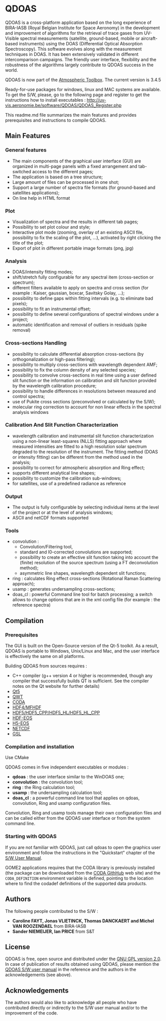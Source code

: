 # QDOAS

QDOAS is a cross-platform application based on the long experience of BIRA-IASB (Royal Belgian Institute for Space Aeronomy) in the development and improvement of algorithms for the retrieval of trace gases from UV-Visible spectral measurements (satellite, ground-based, mobile or aircraft-based instruments) using the DOAS (Differential Optical Absorption Spectroscopy).  This software evolves along with the measurement techniques in DOAS. It has been extensively validated in different intercomparison campaigns. The friendly user interface, flexibility and the robustness of the algorithms largely contribute to QDOAS success in the world.

QDOAS is now part of the [Atmospheric Toolbox](https://atmospherictoolbox.org/).
The current version is 3.4.5

Ready-for-use packages for windows, linux and MAC systems are available. To get the S/W, please, go to the following page and register to get the instructions how to install executables :
http://uv-vis.aeronomie.be/software/QDOAS/QDOAS_Register.php

This readme.md file summarizes the main features and provides prerequisites and instructions to compile QDOAS.

## Main Features

### General features

* The main components of the graphical user interface (GUI) are organized in multi-page panels with a fixed arrangement and tab-switched access to the different pages;
* The application is based on a tree structure;
* Large amount of files can be processed in one shot;
* Support a large number of spectra file formats (for ground-based and satellites applications);
* On line help in HTML format

### Plot

* Visualization of spectra and the results in different tab pages;
* Possibility to set plot colour and style;
* Interactive plot mode (zooming, overlay of an existing ASCII file, possibility to fix the scaling of the plot, ...), activated by right clicking the title of the plot;
* Export of plot in different portable image formats (png, jpg)

### Analysis

* DOAS/intensity fitting modes;
* shift/stretch fully configurable for any spectral item (cross-section or spectrum);
* different filters available to apply on spectra and cross section (for example : Kaiser, gaussian, boxcar, Savitsky Golay, ...);
* possibility to define gaps within fitting intervals (e.g. to eliminate bad pixels);
* possibility to fit an instrumental offset;
* possibility to define several configurations of spectral windows under a project;
* automatic identification and removal of outliers in residuals (spike removal)

### Cross-sections Handling

* possibility to calculate differential absorption cross-sections (by orthogonalization or high-pass filtering);
* possibility to multiply cross-sections with wavelength dependent AMF;
* possibility to fix the column density of any selected species;
* possibility to convolve cross-sections in real time using a user defined slit function or the information on calibration and slit function provided by the wavelength calibration procedure;
* possibility to handle differences in resolutions between measured and control spectra;
* use of Pukite cross sections (preconvolved or calculated by the S/W);
* molecular ring correction to account for non linear effects in the spectral analysis windows

### Calibration And Slit Function Characterization

* wavelength calibration and instrumental slit function characterization using a non-linear least-squares (NLLS) fitting approach where measured intensities are fitted to a high resolution solar spectrum degraded to the resolution of the instrument. The fitting method (DOAS or intensity fitting) can be different from the method used in the analysis;
* possibility to correct for atmospheric absorption and Ring effect;
* supports different analytical line shapes;
* possibility to customize the calibration sub-windows;
* for satellites, use of a predefined radiance as reference

### Output

* The output is fully configurable by selecting individual items at the level of the project or at the level of analysis windows;
* ASCII and netCDF formats supported

### Tools

* convolution :
    - Convolution/Filtering tool,
    - standard and I0-corrected convolutions are supported;
    - possibility to create an effective slit function taking into account the (finite) resolution of the source spectrum (using a FT deconvolution method);
    - asymmetric line shapes, wavelength dependent slit functions;
* ring : calculates Ring effect cross-sections (Rotational Raman Scattering approach);
* usamp : generates undersampling cross-sections;
* doas_cl : powerful Command line tool for batch processing; a switch allows to change options that are in the xml config file (for example : the reference spectra)

## Compilation

### Prerequisites

The GUI is built on the Open-Source version of the Qt-5 toolkit. As a result, QDOAS is portable to Windows, Unix/Linux and Mac, and the user interface is effectively the same on all platforms.

Building QDOAS from sources requires :

* C++ compiler (g++ version 4 or higher is recommended, though any compiler that successfully builds QT is sufficient. See the compiler notes on the Qt website for further details)
* [Qt5](http://www.trolltech.com)
* [QWT](http://sourceforge.net/projects/qwt)
* [CODA](https://atmospherictoolbox.org/coda/)
* [HDF4/MFHDF](https://support.hdfgroup.org/products/hdf4/)
* [HDF5/HDF5\_CPP/HDF5\_HL/HDF5\_HL\_CPP](https://www.hdfgroup.org/downloads/hdf5/)
* [HDF-EOS](https://www.hdfeos.org/)
* [H5-EOS](https://www.hdfeos.org/)
* [NETCDF](https://www.unidata.ucar.edu/software/netcdf/)
* [GSL](https://www.gnu.org/software/gsl/)

### Compilation and installation

Use CMake

QDOAS comes in five independent executables or modules :

* **qdoas** : the user interface similar to the WinDOAS one;
* **convolution** : the convolution tool;
* **ring** : the Ring calculation tool;
* **usamp** : the undersampling calculation tool;
* **doas_cl** : a powerful command line tool that applies on qdoas, convolution, Ring and usamp configuration files.

Convolution, Ring and usamp tools manage their own configuration files and can be called either from the QDOAS user interface or from the system command line.


### Starting with QDOAS

If you are not familiar with QDOAS, just call qdoas to open the graphics user environment and follow the instructions in the "Quickstart" chapter of the [S/W User Manual](http://uv-vis.aeronomie.be/software/QDOAS/QDOAS_manual.pdf).

GOME2 applications requires that the CODA library is previously installed (the package can be downloaded from the [CODA GithHub](https://github.com/stcorp/coda/releases/latest) web site) and the `CODA_DEFINITION` environment variable is defined, pointing to the location where to find the codadef definitions of the supported data products.

## Authors

The following people contributed to the S/W :

* **Caroline FAYT, Jonas VLIETINCK, Thomas DANCKAERT and Michel VAN ROOZENDAEL** from BIRA-IASB
* **Sander NIEMEIJER, Ian PRICE** from S&T

## License

QDOAS is free, open source and distributed under the [GNU GPL version 2.0](http://www.gnu.org/licenses/gpl-2.0.html).
In case of publication of results obtained using QDOAS, please mention the [QDOAS S/W user manual]((http://uv-vis.aeronomie.be/software/QDOAS/QDOAS_manual.pdf)) in the reference and the authors in the acknowledgements (see above).

## Acknowledgements

The authors would also like to acknowledge all people who have contributed directly or indirectly to the S/W user manual and/or to the improvement of the code.
